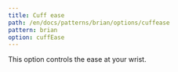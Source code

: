 ```yaml
---
title: Cuff ease
path: /en/docs/patterns/brian/options/cuffease
pattern: brian
option: cuffEase
---
```


This option controls the ease at your wrist.
